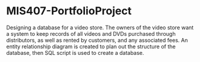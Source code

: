 # MIS407-PortfolioProject
Designing a database for a video store. The owners of the video store want a system to keep records of all videos and DVDs purchased through distributors, as well as rented by customers, and any associated fees. An entity relationship diagram is created to plan out the structure of the database, then SQL script is used to create a database.
